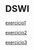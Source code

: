 # DSWI
<a href="https://adonaiviedondon.github.io/DSWI/exercicio1/home.html">exercicio1</a>
      
<a href="https://adonaiviedondon.github.io/DSWI/exercicio2/conta.html">exercicio2</a>
      
<a href="https://adonaiviedondon.github.io/DSWI/exercicio3/home.html">exercicio3</a>
      
